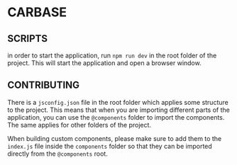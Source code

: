 # CARBASE

## SCRIPTS

in order to start the application, run `npm run dev` in the root folder of the project. This will start the application and open a browser window.

## CONTRIBUTING

There is a `jsconfig.json` file in the root folder which applies some structure to the project. This means that when you are importing different parts of the application, you can use the `@components` folder to import the components. The same applies for other folders of the project.

When building custom components, please make sure to add them to the `index.js` file inside the `components` folder so that they can be imported directly from the `@components` root.

